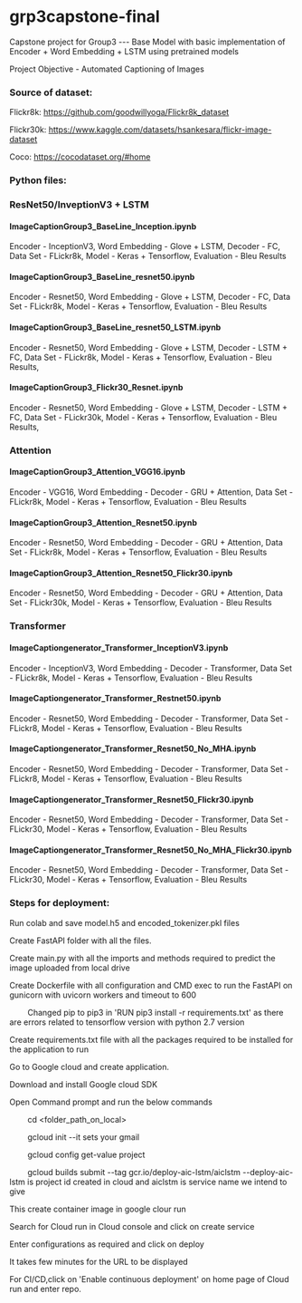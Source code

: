 # grp3capstone-final

Capstone project for Group3 --- Base Model with basic implementation of Encoder + Word Embedding + LSTM using pretrained models

Project Objective - Automated Captioning of Images

### Source of dataset:

Flickr8k: https://github.com/goodwillyoga/Flickr8k_dataset

Flickr30k: https://www.kaggle.com/datasets/hsankesara/flickr-image-dataset

Coco: https://cocodataset.org/#home

### Python files:

### ResNet50/InveptionV3 + LSTM

#### ImageCaptionGroup3_BaseLine_Inception.ipynb

Encoder - InceptionV3, Word Embedding - Glove + LSTM, Decoder - FC, Data Set - FLickr8k, Model - Keras + Tensorflow, Evaluation - Bleu Results

#### ImageCaptionGroup3_BaseLine_resnet50.ipynb

Encoder - Resnet50, Word Embedding - Glove + LSTM, Decoder - FC, Data Set - FLickr8k, Model - Keras + Tensorflow, Evaluation - Bleu Results

#### ImageCaptionGroup3_BaseLine_resnet50_LSTM.ipynb

Encoder - Resnet50, Word Embedding - Glove + LSTM, Decoder - LSTM + FC, Data Set - FLickr8k, Model - Keras + Tensorflow, Evaluation - Bleu Results,

#### ImageCaptionGroup3_Flickr30_Resnet.ipynb

Encoder - Resnet50, Word Embedding - Glove + LSTM, Decoder - LSTM + FC, Data Set - FLickr30k, Model - Keras + Tensorflow, Evaluation - Bleu Results,


### Attention

#### ImageCaptionGroup3_Attention_VGG16.ipynb

Encoder - VGG16, Word Embedding - Decoder - GRU + Attention, Data Set - FLickr8k, Model - Keras + Tensorflow, Evaluation - Bleu Results

#### ImageCaptionGroup3_Attention_Resnet50.ipynb

Encoder - Resnet50, Word Embedding - Decoder - GRU + Attention, Data Set - FLickr8k, Model - Keras + Tensorflow, Evaluation - Bleu Results

#### ImageCaptionGroup3_Attention_Resnet50_Flickr30.ipynb

Encoder - Resnet50, Word Embedding - Decoder - GRU + Attention, Data Set - FLickr30k, Model - Keras + Tensorflow, Evaluation - Bleu Results


### Transformer

#### ImageCaptiongenerator_Transformer_InceptionV3.ipynb

Encoder - InceptionV3, Word Embedding - Decoder - Transformer, Data Set - FLickr8k, Model - Keras + Tensorflow, Evaluation - Bleu Results

#### ImageCaptiongenerator_Transformer_Restnet50.ipynb

Encoder - Resnet50, Word Embedding - Decoder - Transformer, Data Set - FLickr8, Model - Keras + Tensorflow, Evaluation - Bleu Results

#### ImageCaptiongenerator_Transformer_Resnet50_No_MHA.ipynb

Encoder - Resnet50, Word Embedding - Decoder - Transformer, Data Set - FLickr8, Model - Keras + Tensorflow, Evaluation - Bleu Results

#### ImageCaptiongenerator_Transformer_Resnet50_Flickr30.ipynb

Encoder - Resnet50, Word Embedding - Decoder - Transformer, Data Set - FLickr30, Model - Keras + Tensorflow, Evaluation - Bleu Results

#### ImageCaptiongenerator_Transformer_Resnet50_No_MHA_Flickr30.ipynb

Encoder - Resnet50, Word Embedding - Decoder - Transformer, Data Set - FLickr30, Model - Keras + Tensorflow, Evaluation - Bleu Results



### Steps for deployment:

Run colab and save model.h5 and encoded_tokenizer.pkl files

Create FastAPI folder with all the files.

Create main.py with all the imports and methods required to predict the image uploaded from local drive

Create Dockerfile with all configuration and CMD exec to run the FastAPI on gunicorn with uvicorn workers and timeout to 600

   Changed pip to pip3 in 'RUN pip3 install -r requirements.txt' as there are errors related to tensorflow version with python 2.7 version

Create requirements.txt file with all the packages required to be installed for the application to run

Go to Google cloud and create application.

Download and install Google cloud SDK

Open Command prompt and run the below commands

   cd <folder_path_on_local>

   gcloud init --it sets your gmail

   gcloud config get-value project

   gcloud builds submit --tag gcr.io/deploy-aic-lstm/aiclstm --deploy-aic-lstm is project id created in cloud and aiclstm is service name we intend to give

This create container image in google clour run

Search for Cloud run in Cloud console and click on create service

Enter configurations as required and click on deploy

It takes few minutes for the URL to be displayed

For CI/CD,click on 'Enable continuous deployment' on home page of Cloud run and enter repo.
